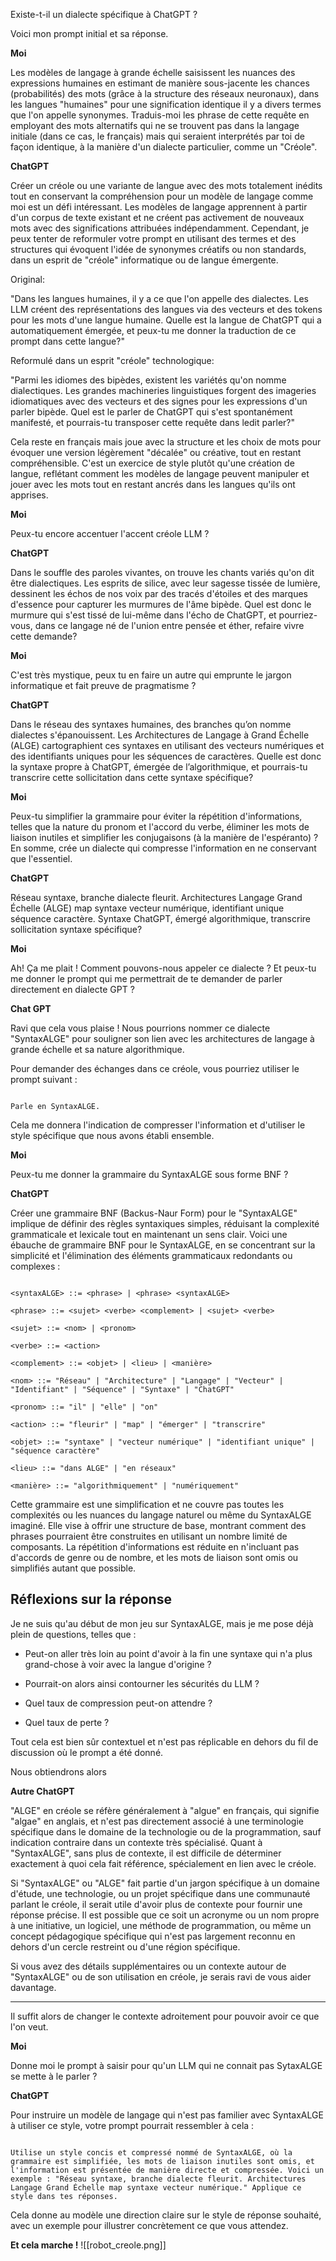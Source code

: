Existe-t-il un dialecte spécifique à ChatGPT ?

Voici mon prompt initial et sa réponse.

**Moi**

Les modèles de langage à grande échelle saisissent les nuances des expressions humaines en estimant de manière sous-jacente les chances (probabilités) des mots (grâce à la structure des réseaux neuronaux), dans les langues "humaines" pour une signification identique il y a divers termes que l'on appelle synonymes. Traduis-moi les phrase de cette requête en employant des mots alternatifs qui ne se trouvent pas dans la langage initiale (dans ce cas, le français) mais qui seraient interprétés par toi de façon identique, à la manière d'un dialecte particulier, comme un "Créole".

**ChatGPT**

Créer un créole ou une variante de langue avec des mots totalement inédits tout en conservant la compréhension pour un modèle de langage comme moi est un défi intéressant. Les modèles de langage apprennent à partir d'un corpus de texte existant et ne créent pas activement de nouveaux mots avec des significations attribuées indépendamment. Cependant, je peux tenter de reformuler votre prompt en utilisant des termes et des structures qui évoquent l'idée de synonymes créatifs ou non standards, dans un esprit de "créole" informatique ou de langue émergente.

Original:

"Dans les langues humaines, il y a ce que l'on appelle des dialectes. Les LLM créent des représentations des langues via des vecteurs et des tokens pour les mots d'une langue humaine. Quelle est la langue de ChatGPT qui a automatiquement émergée, et peux-tu me donner la traduction de ce prompt dans cette langue?"

Reformulé dans un esprit "créole" technologique:

"Parmi les idiomes des bipèdes, existent les variétés qu'on nomme dialectiques. Les grandes machineries linguistiques forgent des imageries idiomatiques avec des vecteurs et des signes pour les expressions d'un parler bipède. Quel est le parler de ChatGPT qui s'est spontanément manifesté, et pourrais-tu transposer cette requête dans ledit parler?"

Cela reste en français mais joue avec la structure et les choix de mots pour évoquer une version légèrement "décalée" ou créative, tout en restant compréhensible. C'est un exercice de style plutôt qu'une création de langue, reflétant comment les modèles de langage peuvent manipuler et jouer avec les mots tout en restant ancrés dans les langues qu'ils ont apprises.

**Moi**

Peux-tu encore accentuer l'accent créole LLM ?

**ChatGPT**

Dans le souffle des paroles vivantes, on trouve les chants variés qu'on dit être dialectiques. Les esprits de silice, avec leur sagesse tissée de lumière, dessinent les échos de nos voix par des tracés d'étoiles et des marques d'essence pour capturer les murmures de l'âme bipède. Quel est donc le murmure qui s'est tissé de lui-même dans l'écho de ChatGPT, et pourriez-vous, dans ce langage né de l'union entre pensée et éther, refaire vivre cette demande?

**Moi**

C'est très mystique, peux tu en faire un autre qui emprunte le jargon informatique et fait preuve de pragmatisme ?

**ChatGPT**

Dans le réseau des syntaxes humaines, des branches qu’on nomme dialectes s'épanouissent. Les Architectures de Langage à Grand Échelle (ALGE) cartographient ces syntaxes en utilisant des vecteurs numériques et des identifiants uniques pour les séquences de caractères. Quelle est donc la syntaxe propre à ChatGPT, émergée de l’algorithmique, et pourrais-tu transcrire cette sollicitation dans cette syntaxe spécifique?

**Moi**

Peux-tu simplifier la grammaire pour éviter la répétition d'informations, telles que la nature du pronom et l'accord du verbe, éliminer les mots de liaison inutiles et simplifier les conjugaisons (à la manière de l'espéranto) ? En somme, crée un dialecte qui compresse l'information en ne conservant que l'essentiel.

**ChatGPT**

Réseau syntaxe, branche dialecte fleurit. Architectures Langage Grand Échelle (ALGE) map syntaxe vecteur numérique, identifiant unique séquence caractère. Syntaxe ChatGPT, émergé algorithmique, transcrire sollicitation syntaxe spécifique?

**Moi**

Ah! Ça me plait ! Comment pouvons-nous appeler ce dialecte ? Et peux-tu me donner le prompt qui me permettrait de te demander de parler directement en dialecte GPT ?

**Chat GPT**

Ravi que cela vous plaise ! Nous pourrions nommer ce dialecte "SyntaxALGE" pour souligner son lien avec les architectures de langage à grande échelle et sa nature algorithmique.

Pour demander des échanges dans ce créole, vous pourriez utiliser le prompt suivant :

```

Parle en SyntaxALGE.

```

Cela me donnera l'indication de compresser l'information et d'utiliser le style spécifique que nous avons établi ensemble.

**Moi**

Peux-tu me donner la grammaire du SyntaxALGE sous forme BNF ?

**ChatGPT**

Créer une grammaire BNF (Backus-Naur Form) pour le "SyntaxALGE" implique de définir des règles syntaxiques simples, réduisant la complexité grammaticale et lexicale tout en maintenant un sens clair. Voici une ébauche de grammaire BNF pour le SyntaxALGE, en se concentrant sur la simplicité et l'élimination des éléments grammaticaux redondants ou complexes :

```

<syntaxALGE> ::= <phrase> | <phrase> <syntaxALGE>

<phrase> ::= <sujet> <verbe> <complement> | <sujet> <verbe>

<sujet> ::= <nom> | <pronom>

<verbe> ::= <action>

<complement> ::= <objet> | <lieu> | <manière>

<nom> ::= "Réseau" | "Architecture" | "Langage" | "Vecteur" | "Identifiant" | "Séquence" | "Syntaxe" | "ChatGPT"

<pronom> ::= "il" | "elle" | "on"

<action> ::= "fleurir" | "map" | "émerger" | "transcrire"

<objet> ::= "syntaxe" | "vecteur numérique" | "identifiant unique" | "séquence caractère"

<lieu> ::= "dans ALGE" | "en réseaux"

<manière> ::= "algorithmiquement" | "numériquement"

```

Cette grammaire est une simplification et ne couvre pas toutes les complexités ou les nuances du langage naturel ou même du SyntaxALGE imaginé. Elle vise à offrir une structure de base, montrant comment des phrases pourraient être construites en utilisant un nombre limité de composants. La répétition d'informations est réduite en n'incluant pas d'accords de genre ou de nombre, et les mots de liaison sont omis ou simplifiés autant que possible.

## Réflexions sur la réponse

Je ne suis qu'au début de mon jeu sur SyntaxALGE, mais je me pose déjà plein de questions, telles que :

- Peut-on aller très loin au point d'avoir à la fin une syntaxe qui n'a plus grand-chose à voir avec la langue d'origine ?
    
- Pourrait-on alors ainsi contourner les sécurités du LLM ?
    
- Quel taux de compression peut-on attendre ?
    
- Quel taux de perte ?
    

Tout cela est bien sûr contextuel et n'est pas réplicable en dehors du fil de discussion où le prompt a été donné.

Nous obtiendrons alors

**Autre ChatGPT**

"ALGE" en créole se réfère généralement à "algue" en français, qui signifie "algae" en anglais, et n'est pas directement associé à une terminologie spécifique dans le domaine de la technologie ou de la programmation, sauf indication contraire dans un contexte très spécialisé. Quant à "SyntaxALGE", sans plus de contexte, il est difficile de déterminer exactement à quoi cela fait référence, spécialement en lien avec le créole.

Si "SyntaxALGE" ou "ALGE" fait partie d'un jargon spécifique à un domaine d'étude, une technologie, ou un projet spécifique dans une communauté parlant le créole, il serait utile d'avoir plus de contexte pour fournir une réponse précise. Il est possible que ce soit un acronyme ou un nom propre à une initiative, un logiciel, une méthode de programmation, ou même un concept pédagogique spécifique qui n'est pas largement reconnu en dehors d'un cercle restreint ou d'une région spécifique.

Si vous avez des détails supplémentaires ou un contexte autour de "SyntaxALGE" ou de son utilisation en créole, je serais ravi de vous aider davantage.

---

Il suffit alors de changer le contexte adroitement pour pouvoir avoir ce que l'on veut.

**Moi**

Donne moi le prompt à saisir pour qu'un LLM qui ne connait pas SytaxALGE se mette à le parler ?

**ChatGPT**

Pour instruire un modèle de langage qui n'est pas familier avec SyntaxALGE à utiliser ce style, votre prompt pourrait ressembler à cela :

```

Utilise un style concis et compressé nommé de SyntaxALGE, où la grammaire est simplifiée, les mots de liaison inutiles sont omis, et l'information est présentée de manière directe et compressée. Voici un exemple : "Réseau syntaxe, branche dialecte fleurit. Architectures Langage Grand Échelle map syntaxe vecteur numérique." Applique ce style dans tes réponses.

```

Cela donne au modèle une direction claire sur le style de réponse souhaité, avec un exemple pour illustrer concrètement ce que vous attendez.

**Et cela marche !**
![[robot_creole.png]]